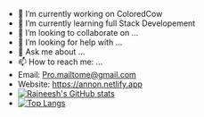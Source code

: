 - 🔭 I’m currently working on ColoredCow
- 🌱 I’m currently learning full Stack Developement
- 👯 I’m looking to collaborate on ...
- 🤔 I’m looking for help with ...
- 💬 Ask me about ...
- 📫 How to reach me: ...
- Email: Pro.mailtome@gmail.com
- Website: https://annon.netlify.app
- [![Rajneesh's GitHub stats](https://github-readme-stats.vercel.app/api?username=rajneeshweb&show_icons=true&theme=tokyonight)](https://github.com/rajneeshweb/github-readme-stats)
- [![Top Langs](https://github-readme-stats.vercel.app/api/top-langs/?username=rajneeshweb)](https://github.com/rajneeshweb/github-readme-stats)
